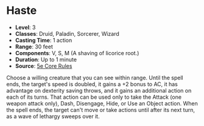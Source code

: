 # Haste

- **Level**: 3
- **Classes**: Druid, Paladin, Sorcerer, Wizard
- **Casting Time**: 1 action
- **Range**: 30 feet
- **Components**: V, S, M (A shaving of licorice root.)
- **Duration**: Up to 1 minute
- **Source**: [5e Core Rules](http://dnd.wizards.com/articles/features/systems-reference-document-srd)

Choose a willing creature that you can see within range. Until the spell ends, the target's speed is doubled, it gains a +2 bonus to AC, it has advantage on dexterity saving throws, and it gains an additional action on each of its turns. That action can be used only to take the Attack (one weapon attack only), Dash, Disengage, Hide, or Use an Object action. When the spell ends, the target can't move or take actions until after its next turn, as a wave of lethargy sweeps over it.

